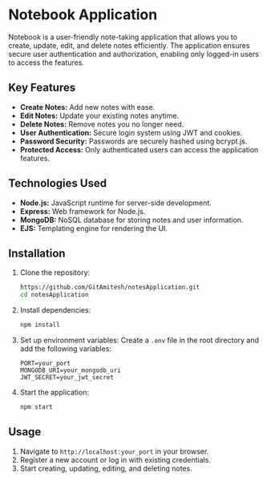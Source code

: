 # Notebook Application

Notebook is a user-friendly note-taking application that allows you to create, update, edit, and delete notes efficiently. The application ensures secure user authentication and authorization, enabling only logged-in users to access the features.

## Key Features

- **Create Notes:** Add new notes with ease.
- **Edit Notes:** Update your existing notes anytime.
- **Delete Notes:** Remove notes you no longer need.
- **User Authentication:** Secure login system using JWT and cookies.
- **Password Security:** Passwords are securely hashed using bcrypt.js.
- **Protected Access:** Only authenticated users can access the application features.

## Technologies Used

- **Node.js:** JavaScript runtime for server-side development.
- **Express:** Web framework for Node.js.
- **MongoDB:** NoSQL database for storing notes and user information.
- **EJS:** Templating engine for rendering the UI.

## Installation

1. Clone the repository:

   ```bash
   https://github.com/GitAmitesh/notesApplication.git
   cd notesApplication
   ```

2. Install dependencies:

   ```bash
   npm install
   ```

3. Set up environment variables:
   Create a `.env` file in the root directory and add the following variables:

   ```
   PORT=your_port
   MONGODB_URI=your_mongodb_uri
   JWT_SECRET=your_jwt_secret
   ```

4. Start the application:
   ```bash
   npm start
   ```

## Usage

1. Navigate to `http://localhost:your_port` in your browser.
2. Register a new account or log in with existing credentials.
3. Start creating, updating, editing, and deleting notes.
